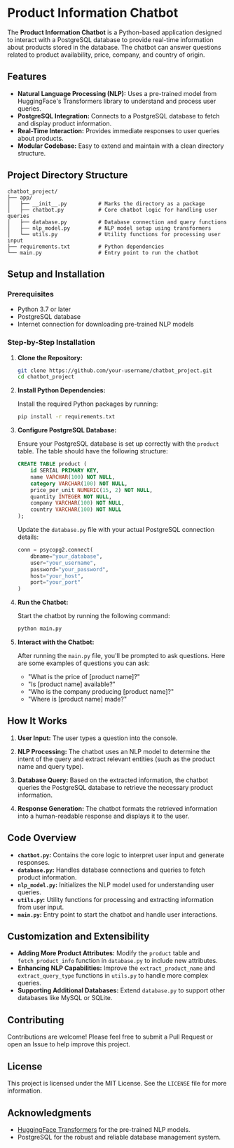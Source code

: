 
# Product Information Chatbot

The **Product Information Chatbot** is a Python-based application designed to interact with a PostgreSQL database to provide real-time information about products stored in the database. The chatbot can answer questions related to product availability, price, company, and country of origin.

## Features

- **Natural Language Processing (NLP):** Uses a pre-trained model from HuggingFace's Transformers library to understand and process user queries.
- **PostgreSQL Integration:** Connects to a PostgreSQL database to fetch and display product information.
- **Real-Time Interaction:** Provides immediate responses to user queries about products.
- **Modular Codebase:** Easy to extend and maintain with a clean directory structure.

## Project Directory Structure

```
chatbot_project/
├── app/
│   ├── __init__.py          # Marks the directory as a package
│   ├── chatbot.py           # Core chatbot logic for handling user queries
│   ├── database.py          # Database connection and query functions
│   ├── nlp_model.py         # NLP model setup using transformers
│   └── utils.py             # Utility functions for processing user input
├── requirements.txt         # Python dependencies
└── main.py                  # Entry point to run the chatbot
```

## Setup and Installation

### Prerequisites

- Python 3.7 or later
- PostgreSQL database
- Internet connection for downloading pre-trained NLP models

### Step-by-Step Installation

1. **Clone the Repository:**

   ```bash
   git clone https://github.com/your-username/chatbot_project.git
   cd chatbot_project
   ```

2. **Install Python Dependencies:**

   Install the required Python packages by running:

   ```bash
   pip install -r requirements.txt
   ```

3. **Configure PostgreSQL Database:**

   Ensure your PostgreSQL database is set up correctly with the `product` table. The table should have the following structure:

   ```sql
   CREATE TABLE product (
       id SERIAL PRIMARY KEY,
       name VARCHAR(100) NOT NULL,
       category VARCHAR(100) NOT NULL,
       price_per_unit NUMERIC(15, 2) NOT NULL,
       quantity INTEGER NOT NULL,
       company VARCHAR(100) NOT NULL,
       country VARCHAR(100) NOT NULL
   );
   ```

   Update the `database.py` file with your actual PostgreSQL connection details:

   ```python
   conn = psycopg2.connect(
       dbname="your_database",
       user="your_username",
       password="your_password",
       host="your_host",
       port="your_port"
   )
   ```

4. **Run the Chatbot:**

   Start the chatbot by running the following command:

   ```bash
   python main.py
   ```

5. **Interact with the Chatbot:**

   After running the `main.py` file, you'll be prompted to ask questions. Here are some examples of questions you can ask:

   - "What is the price of [product name]?"
   - "Is [product name] available?"
   - "Who is the company producing [product name]?"
   - "Where is [product name] made?"

## How It Works

1. **User Input:**
   The user types a question into the console.
   
2. **NLP Processing:**
   The chatbot uses an NLP model to determine the intent of the query and extract relevant entities (such as the product name and query type).

3. **Database Query:**
   Based on the extracted information, the chatbot queries the PostgreSQL database to retrieve the necessary product information.

4. **Response Generation:**
   The chatbot formats the retrieved information into a human-readable response and displays it to the user.

## Code Overview

- **`chatbot.py`:** Contains the core logic to interpret user input and generate responses.
- **`database.py`:** Handles database connections and queries to fetch product information.
- **`nlp_model.py`:** Initializes the NLP model used for understanding user queries.
- **`utils.py`:** Utility functions for processing and extracting information from user input.
- **`main.py`:** Entry point to start the chatbot and handle user interactions.

## Customization and Extensibility

- **Adding More Product Attributes:**
  Modify the `product` table and `fetch_product_info` function in `database.py` to include new attributes.
- **Enhancing NLP Capabilities:**
  Improve the `extract_product_name` and `extract_query_type` functions in `utils.py` to handle more complex queries.
- **Supporting Additional Databases:**
  Extend `database.py` to support other databases like MySQL or SQLite.

## Contributing

Contributions are welcome! Please feel free to submit a Pull Request or open an Issue to help improve this project.

## License

This project is licensed under the MIT License. See the `LICENSE` file for more information.

## Acknowledgments

- [HuggingFace Transformers](https://huggingface.co/transformers/) for the pre-trained NLP models.
- PostgreSQL for the robust and reliable database management system.

